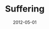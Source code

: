 ---
layout: media
category: media
series: "James: Putting Your Faith to Work"
title: "Suffering"
date: 2012-05-01
description: "Chuck Mingo talks about how trials strengthen our faith."
video: "https://s3.amazonaws.com/crossroadsvideomessages/james_02.mp4"
video-poster: "https://www.crossroads.net/uploadedfiles/james_02_still.jpg"
---